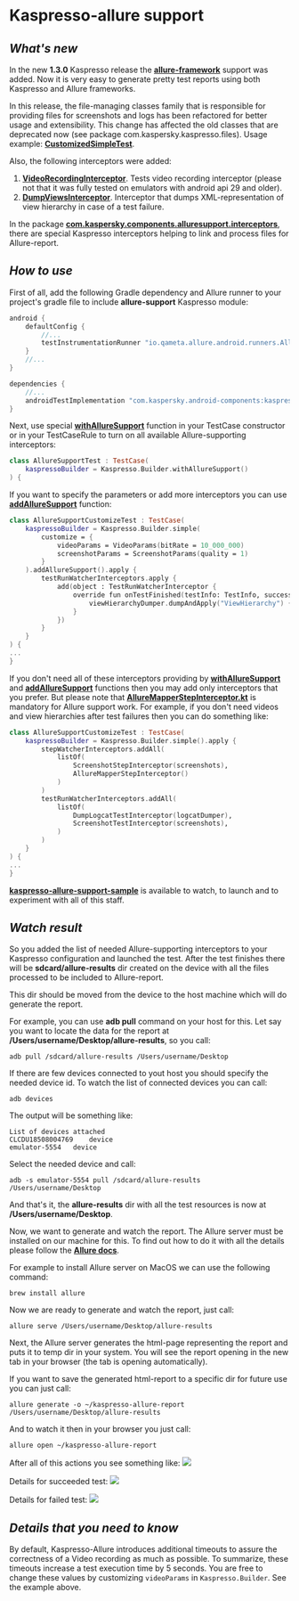 # Kaspresso-allure support

## _What's new_
In the new **1.3.0** Kaspresso release the [**allure-framework**](https://github.com/allure-framework/allure-kotlin) support was added. Now it is very easy to generate pretty test reports using both Kaspresso and Allure frameworks.

In this release, the file-managing classes family that is responsible for providing files for screenshots and logs has been refactored for better usage and extensibility. This change has affected the old classes that are deprecated now (see package com.kaspersky.kaspresso.files). Usage example: [**CustomizedSimpleTest**](../samples/kaspresso-sample/src/androidTest/kotlin/com/kaspersky/kaspressample/simple_tests/CustomizedSimpleTest.kt).

Also, the following interceptors were added:
1. [**VideoRecordingInterceptor**](../kaspresso/src/main/kotlin/com/kaspersky/kaspresso/interceptors/watcher/testcase/impl/video/VideoRecordingInterceptor.kt). Tests video recording interceptor (please not that it was fully tested on emulators with android api 29 and older).
2. [**DumpViewsInterceptor**](../kaspresso/src/main/kotlin/com/kaspersky/kaspresso/interceptors/watcher/testcase/impl/views/DumpViewsInterceptor.kt). Interceptor that dumps XML-representation of view hierarchy in case of a test failure.

In the package [**com.kaspersky.components.alluresupport.interceptors**](../allure-support/src/main/kotlin/com/kaspersky/components/alluresupport/interceptors), there are special Kaspresso interceptors helping to link and process files for Allure-report.

## _How to use_
First of all, add the following Gradle dependency and Allure runner to your project's gradle file to include **allure-support** Kaspresso module:
```groovy
android {
    defaultConfig {
        //...    
        testInstrumentationRunner "io.qameta.allure.android.runners.AllureAndroidJUnitRunner"
    }
    //...
}

dependencies {
    //...
    androidTestImplementation "com.kaspersky.android-components:kaspresso-allure-support:<latest_version>"
}
```
Next, use special [**withAllureSupport**](../allure-support/src/main/kotlin/com/kaspersky/components/alluresupport/AllureSupportKaspressoBuilder.kt) function in your TestCase constructor or in your TestCaseRule to turn on all available Allure-supporting interceptors:
```kotlin
class AllureSupportTest : TestCase(
    kaspressoBuilder = Kaspresso.Builder.withAllureSupport()
) {
```
If you want to specify the parameters or add more interceptors you can use [**addAllureSupport**](../allure-support/src/main/kotlin/com/kaspersky/components/alluresupport/AllureSupportKaspressoBuilder.kt) function:
```kotlin
class AllureSupportCustomizeTest : TestCase(
    kaspressoBuilder = Kaspresso.Builder.simple(
        customize = {
            videoParams = VideoParams(bitRate = 10_000_000)
            screenshotParams = ScreenshotParams(quality = 1)
        }
    ).addAllureSupport().apply {
        testRunWatcherInterceptors.apply {
            add(object : TestRunWatcherInterceptor {
                override fun onTestFinished(testInfo: TestInfo, success: Boolean) {
                    viewHierarchyDumper.dumpAndApply("ViewHierarchy") { attachViewHierarchyToAllureReport() }
                }
            })
        }
    }
) {
...
}
```
If you don't need all of these interceptors providing by [**withAllureSupport**](../allure-support/src/main/kotlin/com/kaspersky/components/alluresupport/AllureSupportKaspressoBuilder.kt) and [**addAllureSupport**](../allure-support/src/main/kotlin/com/kaspersky/components/alluresupport/AllureSupportKaspressoBuilder.kt) functions then you may add only interceptors that you prefer. But please note that [**AllureMapperStepInterceptor.kt**](../allure-support/src/main/kotlin/com/kaspersky/components/alluresupport/interceptors/step/AllureMapperStepInterceptor.kt) is mandatory for Allure support work. For example, if you don't need videos and view hierarchies after test failures then you can do something like:
```kotlin
class AllureSupportCustomizeTest : TestCase(
    kaspressoBuilder = Kaspresso.Builder.simple().apply {
        stepWatcherInterceptors.addAll(
            listOf(
                ScreenshotStepInterceptor(screenshots),
                AllureMapperStepInterceptor()
            )
        )
        testRunWatcherInterceptors.addAll(
            listOf(
                DumpLogcatTestInterceptor(logcatDumper),
                ScreenshotTestInterceptor(screenshots),
            )
        )
    }
) {
...
}
```
[**kaspresso-allure-support-sample**](../samples/kaspresso-allure-support-sample/src/androidTest/kotlin/com/kaspersky/kaspresso/alluresupport/sample) is available to watch, to launch and to experiment with all of this staff.

## _Watch result_
So you added the list of needed Allure-supporting interceptors to your Kaspresso configuration and launched the test. After the test finishes there will be **sdcard/allure-results** dir created on the device with all the files processed to be included to Allure-report.

This dir should be moved from the device to the host machine which will do generate the report.

For example, you can use **adb pull** command on your host for this. Let say you want to locate the data for the report at **/Users/username/Desktop/allure-results**, so you call:
```
adb pull /sdcard/allure-results /Users/username/Desktop
```
If there are few devices connected to yout host you should specify the needed device id. To watch the list of connected devices you can call:
```
adb devices
```
The output will be something like:
```
List of devices attached
CLCDU18508004769	device
emulator-5554	device
```
Select the needed device and call:
```
adb -s emulator-5554 pull /sdcard/allure-results /Users/username/Desktop
```
And that's it, the **allure-results** dir with all the test resources is now at **/Users/username/Desktop**.

Now, we want to generate and watch the report. The Allure server must be installed on our machine for this. To find out how to do it with all the details please follow the [**Allure docs**](https://docs.qameta.io/allure/).

For example to install Allure server on MacOS we can use the following command:
```
brew install allure
```
Now we are ready to generate and watch the report, just call:
```
allure serve /Users/username/Desktop/allure-results
```
Next, the Allure server generates the html-page representing the report and puts it to temp dir in your system. You will see the report opening in the new tab in your browser (the tab is opening automatically).

If you want to save the generated html-report to a specific dir for future use you can just call:
```
allure generate -o ~/kaspresso-allure-report /Users/username/Desktop/allure-results
```
And to watch it then in your browser you just call:
```
allure open ~/kaspresso-allure-report
```
After all of this actions you see something like:
![](https://habrastorage.org/webt/9e/i1/ks/9ei1ks9txbqzquyk5egywvqxj6k.png)

Details for succeeded test:
![](https://habrastorage.org/webt/tq/t7/ch/tqt7chcdczrgduhoukqhx1ertfc.png)

Details for failed test:
![](https://habrastorage.org/webt/z_/ml/bj/z_mlbjspdd8uvkw4t3cafh6-g6k.png)

## _Details that you need to know_
By default, Kaspresso-Allure introduces additional timeouts to assure the correctness of a Video recording as much as possible. To summarize, these timeouts increase a test execution time by 5 seconds.
You are free to change these values by customizing `videoParams` in `Kaspresso.Builder`. See the example above.
